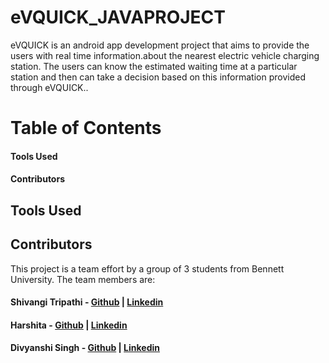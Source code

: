 # eVQUICK_JAVAPROJECT
eVQUICK is an android app development project that aims to provide the users with real time information.about the nearest electric vehicle charging station. The users can know the estimated waiting time at a particular station and then can take a decision based on this information provided through eVQUICK..
# Table of Contents
#### Tools Used
#### Contributors
## Tools Used
## Contributors
This project is a team effort by a group of 3 students from Bennett University. The team members are:
#### Shivangi Tripathi - [Github](https://github.com/ShiviTripathi13) | [Linkedin](https://www.linkedin.com/in/shivangi-tripathi-bu/)
#### Harshita - [Github]() | [Linkedin](https://www.linkedin.com/in/harshita-sharma-2a40ab25b/)
#### Divyanshi Singh - [Github]() | [Linkedin]()
